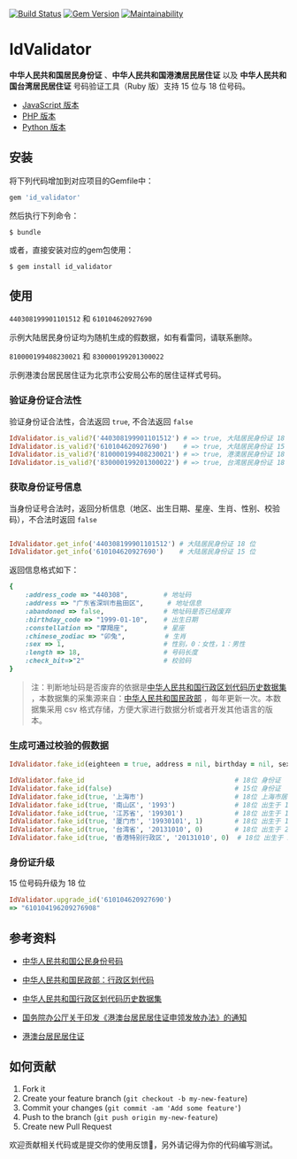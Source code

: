 [![Build Status](https://travis-ci.com/renyijiu/id_validator.svg?branch=master)](https://travis-ci.com/renyijiu/id_validator)
[![Gem Version](https://badge.fury.io/rb/id_validator.svg)](https://badge.fury.io/rb/id_validator)
[![Maintainability](https://api.codeclimate.com/v1/badges/c12676a3c0261956e06c/maintainability)](https://codeclimate.com/github/renyijiu/id_validator/maintainability)

# IdValidator

**中华人民共和国居民身份证** 、**中华人民共和国港澳居民居住证** 以及 **中华人民共和国台湾居民居住证** 号码验证工具（Ruby
版）支持 15 位与 18 位号码。

- [JavaScript 版本](https://github.com/mc-zone/IDValidator)
- [PHP 版本](https://github.com/jxlwqq/id-validator)
- [Python 版本](https://github.com/jxlwqq/id-validator.py)

## 安装

将下列代码增加到对应项目的Gemfile中：

```ruby
gem 'id_validator'
```

然后执行下列命令：

    $ bundle

或者，直接安装对应的gem包使用：

    $ gem install id_validator

## 使用

   `440308199901101512` 和 `610104620927690`
   
   示例大陆居民身份证均为随机生成的假数据，如有看雷同，请联系删除。
 
   `810000199408230021` 和 `830000199201300022`
 
   示例港澳台居民居住证为北京市公安局公布的居住证样式号码。
   
### 验证身份证合法性

验证身份证合法性，合法返回 `true`, 不合法返回 `false`

```ruby
IdValidator.is_valid?('440308199901101512') # => true, 大陆居民身份证 18 位
IdValidator.is_valid?('610104620927690')    # => true, 大陆居民身份证 15 位
IdValidator.is_valid?('810000199408230021') # => true, 港澳居民身份证 18 位
IdValidator.is_valid?('830000199201300022') # => true, 台湾居民身份证 18 位
```

### 获取身份证号信息

当身份证号合法时，返回分析信息（地区、出生日期、星座、生肖、性别、校验码），不合法时返回 `false`


```ruby

IdValidator.get_info('440308199901101512') # 大陆居民身份证 18 位
IdValidator.get_info('610104620927690')    # 大陆居民身份证 15 位

```
返回信息格式如下：

```ruby
{
    :address_code => "440308",         # 地址码
    :address => "广东省深圳市盐田区",      # 地址信息
    :abandoned => false,               # 地址码是否已经废弃
    :birthday_code => "1999-01-10",    # 出生日期
    :constellation => "摩羯座",         # 星座
    :chinese_zodiac => "卯兔",          # 生肖 
    :sex => 1,                         # 性别，0：女性，1：男性
    :length => 18,                     # 号码长度 
    :check_bit=>"2"                    # 校验码
}
```
 
> 注：判断地址码是否废弃的依据是[中华人民共和国行政区划代码历史数据集](https://github.com/jxlwqq/address-code-of-china) ，本数据集的采集源来自：[中华人民共和国民政部](http://www.mca.gov.cn/article/sj/xzqh//1980/) ，每年更新一次。本数据集采用 csv 格式存储，方便大家进行数据分析或者开发其他语言的版本。

### 生成可通过校验的假数据

```ruby
IdValidator.fake_id(eighteen = true, address = nil, birthday = nil, sex = nil)

IdValidator.fake_id                                      # 18位 身份证
IdValidator.fake_id(false)                               # 15位 身份证    
IdValidator.fake_id(true, '上海市')                       # 18位 上海市居民身份证
IdValidator.fake_id(true, '南山区', '1993')               # 18位 出生于 1993年 广东省深圳市南山区身份证
IdValidator.fake_id(true, '江苏省', '199301')             # 18位 出生于 1993年01月 江苏省身份证
IdValidator.fake_id(true, '厦门市', '19930101', 1)        # 18位 出生于 1993年01月01日 福建省厦门市男性身份证
IdValidator.fake_id(true, '台湾省', '20131010', 0)        # 18位 出生于 2013年10月10日 台湾省女性身份证
IdValidator.fake_id(true, '香港特别行政区', '20131010', 0)  # 18位 出生于 2013年10月10日 香港特别行政区女性身份证
```

### 身份证升级

15 位号码升级为 18 位
```ruby
IdValidator.upgrade_id('610104620927690')
=> "610104196209276908"
```
 
## 参考资料

- [中华人民共和国公民身份号码](https://zh.wikipedia.org/wiki/中华人民共和国公民身份号码)

- [中华人民共和国民政部：行政区划代码](http://www.mca.gov.cn/article/sj/xzqh/)

- [中华人民共和国行政区划代码历史数据集](https://github.com/renyijiu/address-code-of-china)

- [国务院办公厅关于印发《港澳台居民居住证申领发放办法》的通知](http://www.gov.cn/zhengce/content/2018-08/19/content_5314865.htm)

- [港澳台居民居住证](https://zh.wikipedia.org/wiki/港澳台居民居住证)

## 如何贡献

1. Fork it
2. Create your feature branch (`git checkout -b my-new-feature`)
3. Commit your changes (`git commit -am 'Add some feature'`)
4. Push to the branch (`git push origin my-new-feature`)
5. Create new Pull Request

欢迎贡献相关代码或是提交你的使用反馈👏，另外请记得为你的代码编写测试。